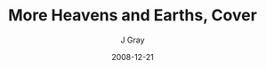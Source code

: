 ---
title: 'More Heavens and Earths, Cover'
alt: 'Mysteries of the Arcana'
date: '2008-12-21'
author: 'J Gray'
artist: 'Keira'
chapter: '1 More Heavens and Earths'
filler: false
---
